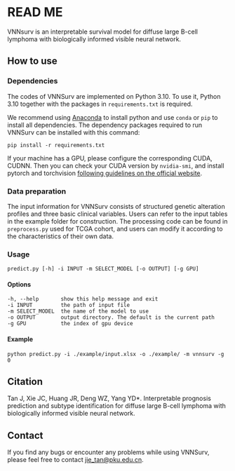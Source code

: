 # READ ME
VNNsurv is an interpretable survival model for diffuse large B-cell lymphoma with biologically informed visible neural network. 

## How to use


### Dependencies

The codes of VNNSurv are implemented on Python 3.10. To use it, Python 3.10 together with the packages in `requirements.txt` is required.


We recommend using [Anaconda](https://www.anaconda.com/) to install python and use `conda` or `pip` to install all dependencies. The dependency packages required to run VNNSurv can be installed with this command:

	pip install -r requirements.txt

	
If your machine has a GPU, please configure the corresponding CUDA, CUDNN. Then you can check your CUDA version by `nvidia-smi`, and install pytorch and torchvision [following guidelines on the official website](https://pytorch.org/).



### Data preparation

The input information for VNNSurv consists of structured genetic alteration profiles and three basic clinical variables. Users can refer to the input tables in the example folder for construction. The processing code can be found in `preprocess.py` used for TCGA cohort, and users can modify it according to the characteristics of their own data.


### Usage

	predict.py [-h] -i INPUT -m SELECT_MODEL [-o OUTPUT] [-g GPU]


#### Options

	-h, --help       show this help message and exit
	-i INPUT         the path of input file
	-m SELECT_MODEL  the name of the model to use
	-o OUTPUT        output directory. The default is the current path
	-g GPU           the index of gpu device

#### Example


	python predict.py -i ./example/input.xlsx -o ./example/ -m vnnsurv -g 0
	


## Citation
Tan J, Xie JC, Huang JR, Deng WZ, Yang YD*. Interpretable prognosis prediction and subtype identification for diffuse large B-cell lymphoma with biologically informed visible neural network.

## Contact
If you find any bugs or encounter any problems while using VNNSurv, please feel free to contact <jie_tan@pku.edu.cn>.


